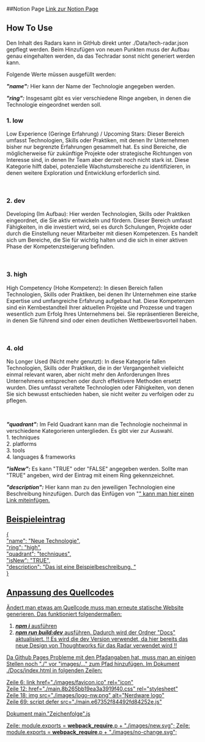 ##Notion Page
[Link zur Notion Page](https://www.notion.so/nerdware/Techradar-063f46f06b764e20a5fa610e024c64b4?pvs=4)

## How To Use

Den Inhalt des Radars kann in GitHub direkt unter ./Data/tech-radar.json gepflegt werden.
Beim Hinzufügen von neuen Punkten muss der Aufbau genau eingehalten werden, da das Techradar sonst nicht generiert werden kann.

Folgende Werte müssen ausgefüllt werden:

**_"name":_** Hier kann der Name der Technologie angegeben werden. <br>

**_"ring":_** Insgesamt gibt es vier verschiedene Ringe angeben, in denen die Technologie eingeordnet werden soll. <br> <h3>1. low</h3> <p>Low Experience (Geringe Erfahrung) / Upcoming Stars: Dieser Bereich umfasst Technologien, Skills oder Praktiken, mit denen Ihr Unternehmen bisher nur begrenzte Erfahrungen gesammelt hat. Es sind Bereiche, die möglicherweise für zukünftige Projekte oder strategische Richtungen von Interesse sind, in denen Ihr Team aber derzeit noch nicht stark ist. Diese Kategorie hilft dabei, potenzielle Wachstumsbereiche zu identifizieren, in denen weitere Exploration und Entwicklung erforderlich sind.</p>

<br> <h3> 2. dev</h3> <p>Developing (Im Aufbau): Hier werden Technologien, Skills oder Praktiken eingeordnet, die Sie aktiv entwickeln und fördern. Dieser Bereich umfasst Fähigkeiten, in die investiert wird, sei es durch Schulungen, Projekte oder durch die Einstellung neuer Mitarbeiter mit diesen Kompetenzen. Es handelt sich um Bereiche, die Sie für wichtig halten und die sich in einer aktiven Phase der Kompetenzsteigerung befinden.</p> </h3><br><h3> 3. high </h3><p>High Competency (Hohe Kompetenz): In diesen Bereich fallen Technologien, Skills oder Praktiken, bei denen Ihr Unternehmen eine starke Expertise und umfangreiche Erfahrung aufgebaut hat. Diese Kompetenzen sind ein Kernbestandteil Ihrer aktuellen Projekte und Prozesse und tragen wesentlich zum Erfolg Ihres Unternehmens bei. Sie repräsentieren Bereiche, in denen Sie führend sind oder einen deutlichen Wettbewerbsvorteil haben.</p> <br> <h3>4. old </h3><p>No Longer Used (Nicht mehr genutzt): In diese Kategorie fallen Technologien, Skills oder Praktiken, die in der Vergangenheit vielleicht einmal relevant waren, aber nicht mehr den Anforderungen Ihres Unternehmens entsprechen oder durch effektivere Methoden ersetzt wurden. Dies umfasst veraltete Technologien oder Fähigkeiten, von denen Sie sich bewusst entschieden haben, sie nicht weiter zu verfolgen oder zu pflegen.</p> <br>

**_"quadrant":_** Im Feld Quadrant kann man die Technologie nocheinmal in verschiedene Kategorieren unterglieden. Es gibt vier zur Auswahl. <br> 1. techniques <br> 2. platforms <br> 3. tools <br> 4. languages & frameworks <br>

**_"isNew":_** Es kann "TRUE" oder "FALSE" angegeben werden. Sollte man "TRUE" angeben, wird der Eintrag mit einem Ring gekennzeichnet. <br>

**_"description":_** Hier kann man zu den jeweiligen Technologien eine Beschreibung hinzufügen. Durch das Einfügen von "<a href>" kann man hier einen Link miteinfügen. <br>

## Beispieleintrag

{ <br>
"name": "Neue Technologie", <br>
"ring": "high", <br>
"quadrant": "techniques", <br>
"isNew": "TRUE", <br>
"description": "Das ist eine Beispielbeschreibung. " <br>
}

## Anpassung des Quellcodes

Ändert man etwas am Quellcode muss man erneute statische Website generieren.
Das funktioniert folgendermaßen:

1. **_npm i_** ausführen
2. **_npm run build:dev_** ausführen. Dadurch wird der Ordner "Docs" aktualisiert.
   !! Es wird die dev Version verwendet, da hier bereits das neue Design von Thoughtworks für das Radar verwendet wird !!

Da Github Pages Probleme mit den Pfadangaben hat, muss man an einigen Stellen noch "./" vor "images/..." zum Pfad hinzufügen.
Im Dokument ./Docs/index.html in folgenden Zeilen:

Zeile 6: link href="./images/favicon.ico" rel="icon" <br>
Zeile 12: href="./main.8b265bb19ea3a3919f40.css" rel="stylesheet" <br>
Zeile 18: img src="./images/logo-nw.png" alt="Nerdware logo" <br>
Zeile 69: script defer src="./main.e67352f84492fd84252e.js"

Dokument main."Zeichenfolge".js

Zeile: module.exports = **webpack_require**.p + "./images/new.svg";
Zeile: module.exports = **webpack_require**.p + "./images/no-change.svg";
